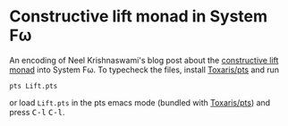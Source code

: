 Constructive lift monad in System Fω
====================================

An encoding of Neel Krishnaswami's blog post about the
[constructive lift monad][blogpost] into System Fω. To typecheck
the files, install [Toxaris/pts][pts] and run

```
pts Lift.pts
```

or load `Lift.pts` in the pts emacs mode (bundled with
[Toxaris/pts][pts]) and press <kbd>C-l</kbd> <kbd>C-l</kbd>.

[blogpost]: http://semantic-domain.blogspot.de/2011/06/constructive-lift-monad.html
[pts]: https://github.com/Toxaris/pts
